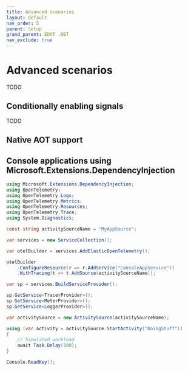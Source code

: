 ```yaml
---
title: Advanced scenarios
layout: default
nav_order: 5
parent: Setup
grand_parent: EDOT .NET
nav_exclude: true
---
```


# Advanced scenarios

TODO

## Conditionally enabling signals

TODO

## Native AOT support

## Console applications using Microsoft.Extensions.DependencyInjection

```csharp
using Microsoft.Extensions.DependencyInjection;
using OpenTelemetry;
using OpenTelemetry.Logs;
using OpenTelemetry.Metrics;
using OpenTelemetry.Resources;
using OpenTelemetry.Trace;
using System.Diagnostics;

const string activitySourceName = "MyAppSource";

var services = new ServiceCollection();

var otelBuilder = services.AddElasticOpenTelemetry();

otelBuilder
    .ConfigureResource(r => r.AddService("ConsoleAppService"))
    .WithTracing(t => t.AddSource(activitySourceName));

var sp = services.BuildServiceProvider();

sp.GetService<TracerProvider>();
sp.GetService<MeterProvider>();
sp.GetService<LoggerProvider>();

var activitySource = new ActivitySource(activitySourceName);

using (var activity = activitySource.StartActivity("DoingStuff"))
{
    // Simulated workload
    await Task.Delay(100);
}

Console.ReadKey();
```

